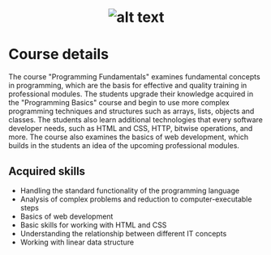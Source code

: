 # <p align="center"> ![alt text](https://github.com/Dimitrov-S-Dev-Python/SoftUni_Python_Fundamentals/blob/master/SoftUni-Logo.png) <p>
# Course details
The course "Programming Fundamentals" examines fundamental concepts in programming, which are the basis for effective and quality training in professional modules. The students upgrade their knowledge acquired in the "Programming Basics" course and begin to use more complex programming techniques and structures such as arrays, lists, objects and classes. The students also learn additional technologies that every software developer needs, such as HTML and CSS, HTTP, bitwise operations, and more. The course also examines the basics of web development, which builds in the students an idea of the upcoming professional modules.
## Acquired skills
- Handling the standard functionality of the programming language
- Analysis of complex problems and reduction to computer-executable steps
- Basics of web development
- Basic skills for working with HTML and CSS
- Understanding the relationship between different IT concepts
- Working with linear data structure
